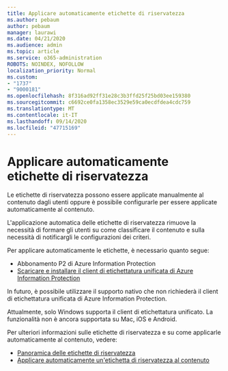 ```yaml
---
title: Applicare automaticamente etichette di riservatezza
ms.author: pebaum
author: pebaum
manager: laurawi
ms.date: 04/21/2020
ms.audience: admin
ms.topic: article
ms.service: o365-administration
ROBOTS: NOINDEX, NOFOLLOW
localization_priority: Normal
ms.custom:
- "1737"
- "9000181"
ms.openlocfilehash: 8f316ad92ff31e28c3b3ffd25f25bd03ee159380
ms.sourcegitcommit: c6692ce0fa1358ec3529e59ca0ecdfdea4cdc759
ms.translationtype: MT
ms.contentlocale: it-IT
ms.lasthandoff: 09/14/2020
ms.locfileid: "47715169"
---
```

# <a name="auto-apply-sensitivity-labels"></a>Applicare automaticamente etichette di riservatezza

Le etichette di riservatezza possono essere applicate manualmente al contenuto dagli utenti oppure è possibile configurarle per essere applicate automaticamente al contenuto.

L'applicazione automatica delle etichette di riservatezza rimuove la necessità di formare gli utenti su come classificare il contenuto e sulla necessità di notificargli le configurazioni dei criteri.

Per applicare automaticamente le etichette, è necessario quanto segue:

- Abbonamento P2 di Azure Information Protection
- [Scaricare e installare il client di etichettatura unificata di Azure Information Protection](https://docs.microsoft.com/azure/information-protection/rms-client/install-unifiedlabelingclient-app)

In futuro, è possibile utilizzare il supporto nativo che non richiederà il client di etichettatura unificata di Azure Information Protection.

Attualmente, solo Windows supporta il client di etichettatura unificato.  La funzionalità non è ancora supportata su Mac, iOS e Android.

Per ulteriori informazioni sulle etichette di riservatezza e su come applicarle automaticamente al contenuto, vedere:

- [Panoramica delle etichette di riservatezza](https://docs.microsoft.com/microsoft-365/compliance/sensitivity-labels)
- [Applicare automaticamente un'etichetta di riservatezza al contenuto](https://docs.microsoft.com/office365/securitycompliance/apply_sensitivity_label_automatically)